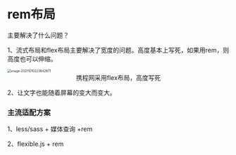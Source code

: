 # rem布局

主要解决了什么问题？

1、流式布局和flex布局主要解决了宽度的问题。高度基本上写死，如果用rem，则高度也可以伸缩。

<img src="/Users/huanglongzhan/Library/Application Support/typora-user-images/image-20211010223642671.png" alt="image-20211010223642671" style="zoom:50%;" />

<div align="center">携程网采用flex布局，高度写死</div>

2、让文字也能随着屏幕的变大而变大。



### 主流适配方案

1、less/sass + 媒体查询 +rem

2、flexible.js + rem